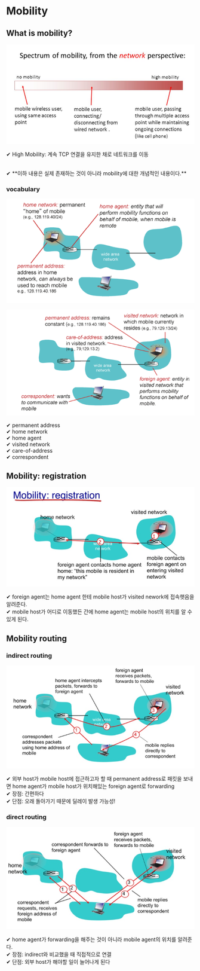 # Mobility

## What is mobility?

![](assets/9_4.md/2022-11-14-14-17-51.png)

✔ High Mobility: 계속 TCP 연결을 유지한 채로 네트워크를 이동  

<br>
✔ **이하 내용은 실제 존재하는 것이 아니라 mobility에 대한 개념적인 내용이다.**

### vocabulary

![](assets/9_4.md/2022-11-14-14-24-29.png)

![](assets/9_4.md/2022-11-14-14-24-46.png)

✔ permanent address  
✔ home network  
✔ home agent  
✔ visited network  
✔ care-of-address  
✔ correspondent  

## Mobility: registration

![](assets/9_4.md/2022-11-14-14-26-28.png)

✔ foreign agent는 home agent 한테 mobile host가 visited nework에 접속햇음을 알려준다.  
✔ mobile host가 어디로 이동했든 간에 home agent는 mobile host의 위치를 알 수 있게 된다.

## Mobility routing

### indirect routing

![](assets/9_4.md/2022-11-14-14-28-36.png)

✔ 외부 host가 mobile host에 접근하고자 할 때 permanent address로 패킷을 보내면 home agent가 mobile host가 위치해있는 foreign agent로 forwarding  
✔ 장점: 간편하다  
✔ 단점: 오래 돌아가기 때문에 딜레이 발생 가능성!  

### direct routing

![](assets/9_4.md/2022-11-14-14-31-59.png)

✔ home agent가 forwarding을 해주는 것이 아니라 mobile agent의 위치를 알려준다.  
✔ 장점: indirect와 비교했을 때 직접적으로 연결  
✔ 단점: 외부 host가 해야할 일이 늘어나게 된다  



